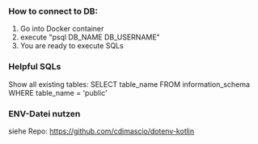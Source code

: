 ### How to connect to DB:

1. Go into Docker container
2. execute "psql DB_NAME DB_USERNAME"
3. You are ready to execute SQLs

### Helpful SQLs
Show all existing tables:
SELECT table_name FROM information_schema WHERE table_name = 'public'

### ENV-Datei nutzen
siehe Repo: https://github.com/cdimascio/dotenv-kotlin
